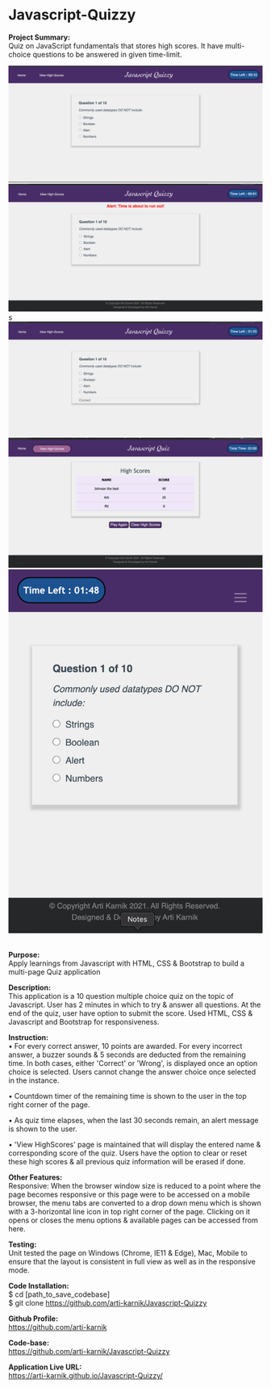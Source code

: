 # Javascript-Quizzy

<strong> Project Summary: </strong> <br>
Quiz on JavaScript fundamentals that stores high scores. It have multi-choice questions to be answered in given time-limit.


<div align="left">
      <img src="./assets/images/screenshots/SS1.png">
       <img src="./assets/images/screenshots/SS2.png">
       s<img src="./assets/images/screenshots/SS3.png">
  <br>
      <img src="./assets/images/screenshots/SS4.png">
  <br>
      <img src="./assets/images/screenshots/SS5.png">
</div>
<br>

<strong> Purpose: </strong> <br>
Apply learnings from Javascript with HTML, CSS & Bootstrap to build a multi-page Quiz application  <br>

<strong> Description: </strong> <br>
 This application is a 10 question multiple choice quiz on the topic of Javascript. User has 2 minutes in which to try & answer all questions. At the end of the quiz, user have option to submit the score. Used HTML, CSS & Javascript and Bootstrap for responsiveness. <br>
 
<strong>Instruction: </strong> <br>
• For every correct answer, 10 points are awarded. For every incorrect answer, a buzzer sounds & 5 seconds are deducted from the remaining time. In both cases, either 'Correct' or 'Wrong', is displayed once an option choice is selected. Users cannot change the answer choice once selected in the instance.

• Countdown timer of the remaining time is shown to the user in the
top right corner of the page.

• As quiz time elapses, when the last 30 seconds remain, an alert message is shown to the user.

• 'View HighScores' page is maintained that will display the entered name & corresponding score of the quiz. Users have the option to clear or reset these high scores & all previous quiz information will be erased if done.
 
<strong>Other Features: </strong> <br>
Responsive:
When the browser window size is reduced to a point where the page becomes responsive or this page were to be accessed on a mobile browser, the menu tabs are converted to a drop down menu which is shown with a 3-horizontal line icon in top right corner of the page. Clicking on it opens or closes the menu options & available pages can be accessed from here.

<strong>Testing: </strong> <br>
Unit tested the page on Windows (Chrome, IE11 & Edge), Mac, Mobile to ensure that the layout is consistent in full view as well as in the responsive mode.

<strong> Code Installation: </strong> <br>
$ cd [path_to_save_codebase] <br>
$ git clone https://github.com/arti-karnik/Javascript-Quizzy <br>

<strong> Github Profile: </strong> <br>
https://github.com/arti-karnik

<strong> Code-base: </strong> <br>
https://github.com/arti-karnik/Javascript-Quizzy

<strong> Application Live URL: </strong> <br>
https://arti-karnik.github.io/Javascript-Quizzy/
